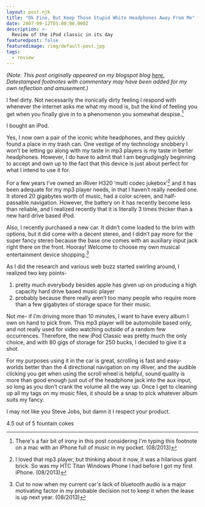 ```yaml
---
layout: post.njk
title: "Ok Fine, But Keep Those Stupid White Headphones Away From Me"
date: 2007-09-12T05:00:00.000Z
description: >-
  Review of the iPod classic in its day
featuredpost: false
featuredimage: /img/default-post.jpg
tags:
  - review
---
```


_(Note: This post originally appeared on my blogspot blog [here.][1] Datestamped footnotes with commentary may have been added for my own reflection and amusement.)_

[1]: http://craigtsoandso.blogspot.com/2007/09/ok-fine-but-keep-those-stupid-white.html

I feel dirty. Not necessarily the ironically dirty feeling I respond with whenever the internet asks me what my mood is, but the kind of feeling you get when you finally give in to a phenomenon you somewhat despise.[^1]

I bought an iPod.

Yes, I now own a pair of the iconic white headphones, and they quickly found a place in my trash can. One vestige of my technology snobbery I won’t be letting go along with my taste in mp3 players is my taste in better headphones. However, I do have to admit that I am begrudgingly beginning to accept and own up to the fact that this device is just about perfect for what I intend to use it for.

[^1]: There's a fair bit of irony in this post considering I'm typing this footnote on a mac with an iPhone full of music in my pocket. (08/2013)

For a few years I’ve owned an iRiver H320 ‘multi codec jukebox’[^2] and it has been adequate for my mp3 player needs, in that I haven’t really needed one. It stored 20 gigabytes worth of music, had a color screen, and half-passable navigation. However, the battery on it has recently become less than reliable, and I realized recently that it is literally 3 times thicker than a new hard drive based iPod.

[^2]: I loved that mp3 player, but thinking about it now, it was a hilarious giant brick. So was my HTC Titan Windows Phone I had before I got my first iPhone. (08/2013)

Also, I recently purchased a new car. It didn’t come loaded to the brim with options, but it did come with a decent stereo, and I didn’t pay more for the super fancy stereo because the base one comes with an auxiliary input jack right there on the front. Hooray! Welcome to choose my own musical entertainment device shopping.[^3]

[^3]: Cut to now when my current car's lack of bluetooth audio is a major motivating factor in my probable decision not to keep it when the lease is up next year. (08/2013)

As I did the research and various web buzz started swirling around, I realized two key points-

1. pretty much everybody besides apple has given up on producing a high capacity hard drive based music player
2. probably because there really aren’t too many people who require more than a few gigabytes of storage space for their music.

Not me- if I’m driving more than 10 minutes, I want to have every album I own on hand to pick from. This mp3 player will be automobile based only, and not really used for video watching outside of a random few occurrences. Therefore, the new iPod Classic was pretty much the only choice, and with 80 gigs of storage for 250 bucks, I decided to give it a shot.

For my purposes using it in the car is great, scrolling is fast and easy- worlds better than the 4 directional navigation on my iRiver, and the audible clicking you get when using the scroll wheel is helpful, sound quality is more than good enough just out of the headphone jack into the aux input, so long as you don’t crank the volume all the way up. Once I get to cleaning up all my tags on my music files, it should be a snap to pick whatever album suits my fancy.

I may not like you Steve Jobs, but damn it I respect your product.

4.5 out of 5 fountain cokes
